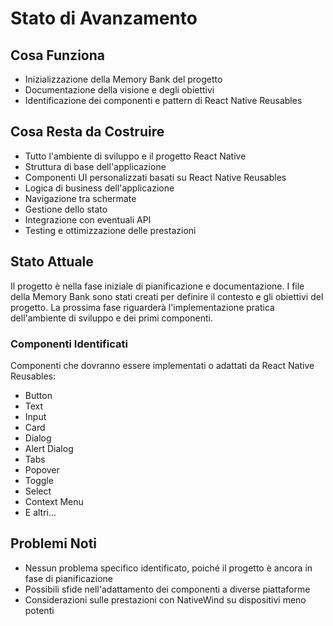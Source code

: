 # Stato di Avanzamento

## Cosa Funziona
- Inizializzazione della Memory Bank del progetto
- Documentazione della visione e degli obiettivi
- Identificazione dei componenti e pattern di React Native Reusables

## Cosa Resta da Costruire
- Tutto l'ambiente di sviluppo e il progetto React Native
- Struttura di base dell'applicazione
- Componenti UI personalizzati basati su React Native Reusables
- Logica di business dell'applicazione
- Navigazione tra schermate
- Gestione dello stato
- Integrazione con eventuali API
- Testing e ottimizzazione delle prestazioni

## Stato Attuale
Il progetto è nella fase iniziale di pianificazione e documentazione. I file della Memory Bank sono stati creati per definire il contesto e gli obiettivi del progetto. La prossima fase riguarderà l'implementazione pratica dell'ambiente di sviluppo e dei primi componenti.

### Componenti Identificati
Componenti che dovranno essere implementati o adattati da React Native Reusables:
- Button
- Text
- Input
- Card
- Dialog
- Alert Dialog
- Tabs
- Popover
- Toggle
- Select
- Context Menu
- E altri...

## Problemi Noti
- Nessun problema specifico identificato, poiché il progetto è ancora in fase di pianificazione
- Possibili sfide nell'adattamento dei componenti a diverse piattaforme
- Considerazioni sulle prestazioni con NativeWind su dispositivi meno potenti
